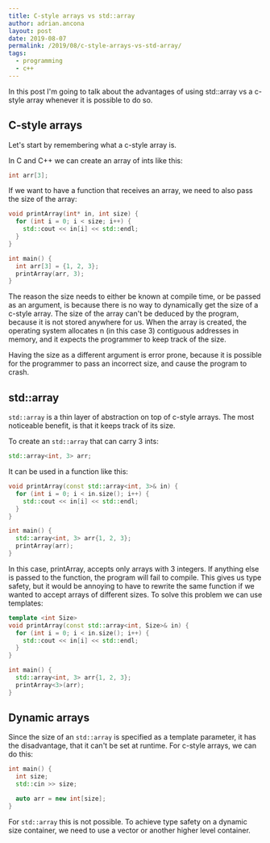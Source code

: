 ```yaml
---
title: C-style arrays vs std::array
author: adrian.ancona
layout: post
date: 2019-08-07
permalink: /2019/08/c-style-arrays-vs-std-array/
tags:
  - programming
  - c++
---
```


In this post I'm going to talk about the advantages of using std::array vs a c-style array whenever it is possible to do so.

## C-style arrays

Let's start by remembering what a c-style array is.

In C and C++ we can create an array of ints like this:

```cpp
int arr[3];
```

<!--more-->

If we want to have a function that receives an array, we need to also pass the size of the array:

```cpp
void printArray(int* in, int size) {
  for (int i = 0; i < size; i++) {
    std::cout << in[i] << std::endl;
  }
}

int main() {
  int arr[3] = {1, 2, 3};
  printArray(arr, 3);
}
```

The reason the size needs to either be known at compile time, or be passed as an argument, is because there is no way to dynamically get the size of a c-style array. The size of the array can't be deduced by the program, because it is not stored anywhere for us. When the array is created, the operating system allocates n (in this case 3) contiguous addresses in memory, and it expects the programmer to keep track of the size.

Having the size as a different argument is error prone, because it is possible for the programmer to pass an incorrect size, and cause the program to crash.

## std::array

`std::array` is a thin layer of abstraction on top of c-style arrays. The most noticeable benefit, is that it keeps track of its size.

To create an `std::array` that can carry 3 ints:

```cpp
std::array<int, 3> arr;
```

It can be used in a function like this:

```cpp
void printArray(const std::array<int, 3>& in) {
  for (int i = 0; i < in.size(); i++) {
    std::cout << in[i] << std::endl;
  }
}

int main() {
  std::array<int, 3> arr{1, 2, 3};
  printArray(arr);
}
```

In this case, printArray, accepts only arrays with 3 integers. If anything else is passed to the function, the program will fail to compile. This gives us type safety, but it would be annoying to have to rewrite the same function if we wanted to accept arrays of different sizes. To solve this problem we can use templates:

```cpp
template <int Size>
void printArray(const std::array<int, Size>& in) {
  for (int i = 0; i < in.size(); i++) {
    std::cout << in[i] << std::endl;
  }
}

int main() {
  std::array<int, 3> arr{1, 2, 3};
  printArray<3>(arr);
}
```

## Dynamic arrays

Since the size of an `std::array` is specified as a template parameter, it has the disadvantage, that it can't be set at runtime. For c-style arrays, we can do this:

```cpp
int main() {
  int size;
  std::cin >> size;

  auto arr = new int[size];
}
```

For `std::array` this is not possible. To achieve type safety on a dynamic size container, we need to use a vector or another higher level container.
